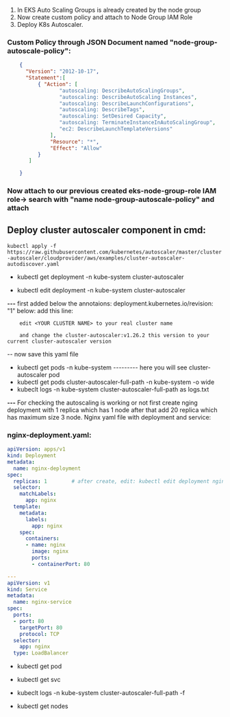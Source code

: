 1. In EKS Auto Scaling Groups is already created by the node group
2. Now create custom policy and attach to Node Group IAM Role
3. Deploy K8s Autoscaler.

### Custom Policy through JSON Document named "node-group-autoscale-policy":
```json
	{
	  "Version": "2012-10-17", 
	  "Statement":[ 
		  { "Action": [ 
				 "autoscaling: DescribeAutoScalingGroups",  
				 "autoscaling: DescribeAutoScaling Instances", 
				 "autoscaling: DescribeLaunchConfigurations",  
				 "autoscaling: DescribeTags", 
				 "autoscaling: SetDesired Capacity", 
				 "autoscaling: TerminateInstanceInAutoScalingGroup", 
				 "ec2: DescribeLaunchTemplateVersions"
			  ],
			  "Resource": "*",
			  "Effect": "Allow" 
		  }
	   ]

	}
```


### Now attach to our previous created eks-node-group-role IAM role-> search with "name node-group-autoscale-policy" and attach 


## Deploy cluster autoscaler component in cmd:
``` kubectl apply -f https://raw.githubusercontent.com/kubernetes/autoscaler/master/cluster-autoscaler/cloudprovider/aws/examples/cluster-autoscaler-autodiscover.yaml ```


- kubectl get deployment -n kube-system cluster-autoscaler

- kubectl edit deployment -n kube-system cluster-autoscaler

 **---**  first added below the annotaions: deployment.kubernetes.io/revision: "1" below:
	add this line:

```cluster-autoscaler.kubernetes.io/safe-to-evict= "false"
	edit <YOUR CLUSTER NAME> to your real cluster name

	and change the cluster-autoscaler:v1.26.2 this version to your current cluster-autoscaler version 
```

-- now save this yaml file

-  kubectl get pods -n kube-system --------- here you will see cluster-autoscaler pod
- kubectl get pods cluster-autoscaler-full-path -n kube-system -o wide
- kubeclt logs -n kube-system cluster-autoscaler-full-path as logs.txt



**---** For checking the autoscaling is working or not first create nging deployment with 1 replica which has 1 node after that add 20 replica which has maximum size 3 node.
Nginx yaml file with deployment and service:

### nginx-deployment.yaml:
```yaml
apiVersion: apps/v1
kind: Deployment
metadata:
  name: nginx-deployment
spec:
  replicas: 1        # after create, edit: kubectl edit deployment nginx-deployment this with 20
  selector:
    matchLabels:
      app: nginx
  template:
    metadata:
      labels:
        app: nginx
    spec:
      containers:
      - name: nginx
        image: nginx
        ports:
        - containerPort: 80

---
apiVersion: v1
kind: Service
metadata:
  name: nginx-service
spec:
  ports:
  - port: 80
    targetPort: 80
    protocol: TCP
  selector:
    app: nginx
  type: LoadBalancer
```



- kubectl get pod

- kubectl get svc 

- kubeclt logs -n kube-system cluster-autoscaler-full-path -f

- kubectl get nodes
